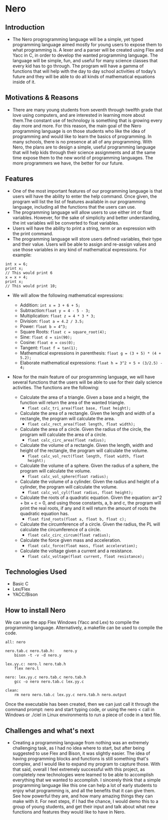 # Nero

## Introduction ##
* The Nero progrogramming language will be a simple, yet typed programming language aimed mostly for young users to expose them to what programming is. A lexer and a parser will be created using Flex and Yacc in C, in order to develop the wanted programming language. The language will be simple, fun, and useful for many science classes that every kid has to go through. The program will have a gamma of functions that will help with the day to day school activities of today’s future and they will be able to do all kinds of mathematical equations inside of it.

## Motivations & Reasons ##
* There are many young students from seventh through twelfth grade that love using computers, and are interested in learning more about them.The constant use of technology is something that is growing every day more and more. For this reason, the main goal of the Nero programming language is on those students who like the idea of programming and would like to learn the basics of programming. In many schools, there is no presence at all of any programming. With Nero, the plans are to design a simple, useful programming language that will help kids through their science assignments and at the same time expose them to the new world of programming languages. The more programmers we have, the better for our future. 

## Features ##
* One of the most important features of our programming language is that users will have the ability to enter the help command. Once given, the program will list the list of features available in our programming language, including all the functions that the users can use.
* The programming language will allow users to use either int or float variables. However, for the sake of simplicity and better understanding, the int variables will be converted to float variables. 
* Users will have the ability to print a string, term or an expression with the print command.
* The programming language will store users defined variables, their type and their value. Users will be able to assign and re-assign values and use those variables in any kind of mathematical expressions. For example:
```
int x = 6;
print x;
// This would print 6
x = x + 4;
print x;
// This would print 10;
```

* We will allow the following mathematical expressions:
    * Addition: ```int x = 3 + 6 + 5;```
    * Subtraction:```float y = 4 - 5 - 3;```
    * Multiplication: ```float z = 4 * 3 * 3;```
    * Division: ```float a = 4.2 / 3.5;```
    * Power: ```float b = 4^3;```
    * Square Roots: ```float c = square_root(4); ```
    * Sine: ```float d = sin(90);```
    * Cosine: ```float e = cos(0);```
    * Tangent: ```float f = tan(1);```
    * Mathematical expressions in parenthesis: ```float g = (3 + 5) * (4 + 5.2);```
    * Elaborate mathematical expressions: ```float h = 3^2 + 5 + (3/2.5) - 4;```

* Now for the main feature of our programming language, we will have several functions that the users will be able to use for their daily science activities. The functions are the following:
    * Calculate the area of a triangle. Given a base and a height, the function will return the area of the wanted triangle.
         * ```float calc_tri_area(float base, float height);```
    * Calculate the area of a rectangle. Given the length and width of a rectangle, the program will calculate the area.
         * ```float calc_rect_area(float length, float width);```
    * Calculate the area of a circle. Given the radius of the circle, the program will calculate the area of a circle.
         * ```float calc_circ_area(float radius);```
    * Calculate the volume of a rectangle. Given the length, width and height of the rectangle, the program will calculate the volume.
         * ```float calc_vol_rect(float length, float width, float height);```
    * Calculate the volume of a sphere. Given the radius of a sphere, the program will calculate the volume.
         * ```float calc_vol_sphere(float radius);```
    * Calculate the volume of a cylinder. Given the radius and height of a cylinder, the program will calculate the volume.
         * ```float calc_vol_cyl(float radius, float height);```
    * Calculate the roots of a quadratic equation. Given the equation: ax^2 + bx + c = 0, and using those constants, a, b and c, the program will print the real roots, if any and it will return the amount of roots the quadratic equation has.
         * ```float find_roots(float a, float b, float c); ```
    * Calculate the circumference of a circle. Given the radius, the PL will calculate the circumference of a circle.
         * ```float calc_circ_circum(float radius);```
    * Calculate the force given mass and acceleration.
         * ```float calc_force(float mass, float acceleration);```
    * Calculate the voltage given a current and a resistance.
         * ```float calc_voltage(float current, float resistance);```

## Technologies Used ##
* Basic C
* Lex/Flex
* YACC/Bison

## How to install Nero ##
We can use the app Flex Windows (Yacc and Lex) to compile the programming language. Alternatively, a makefile can be used to compile the code.
```
all: nero

nero.tab.c nero.tab.h:    nero.y
    bison -t -v -d nero.y

lex.yy.c: nero.l nero.tab.h
    flex nero.l

nero: lex.yy.c nero.tab.c nero.tab.h
    gcc -o nero nero.tab.c lex.yy.c

clean:
    rm nero nero.tab.c lex.yy.c nero.tab.h nero.output
```

Once the executable has been created, then we can just call it through the command prompt: nero and start typing code, or using the nero < <filename> call in Windows or ./ciel <filename> in Linux environments to run a piece of code in a text file. 

## Challenges and what's next ##
* Creating a programming language from nothing was an extremely challenging task, as I had no idea where to start, but after being suggested to use Flex and Bison, it was slightly easier. The idea of having programming blocks and functions is still something that's complex, and I would like to expand my program to capture those.  With that said, overall I feel extremely successful with this project, as completely new technologies were learned to be able to accomplish everything that we wanted to accomplish. I sincerely think that a simple programming language like this one can help a lot of early students to enjoy what programming is, and all the benefits that it can give them. See how powerful they are, and how many amazing things they can make with it. For next steps, if I had the chance, I would demo this to a group of young students, and get their input and talk about what new functions and features they would like to have in Nero.
